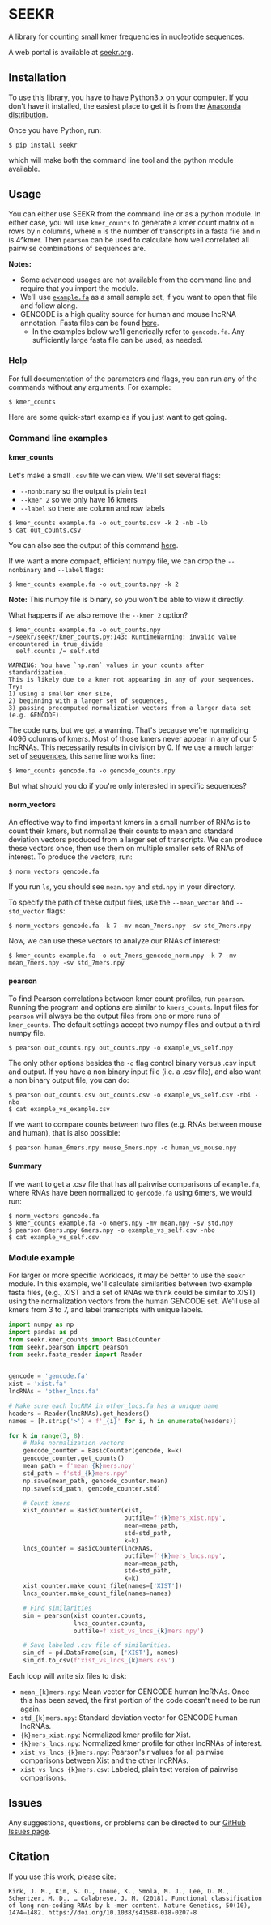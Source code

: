 # SEEKR

A library for counting small kmer frequencies in nucleotide sequences.

A web portal is available at [seekr.org](http://seekr.org).

## Installation

 To use this library, you have to have Python3.x on your computer. 
 If you don't have it installed, the easiest place to get it is from the 
 [Anaconda distribution](https://www.continuum.io/downloads).

 Once you have Python, run:

 ```commandline
 $ pip install seekr
 ```

 which will make both the command line tool and the python module available.

## Usage

You can either use SEEKR from the command line or as a python module. 
In either case, you will use `kmer_counts` to generate a kmer count matrix of `m` rows by `n` columns,
where `m` is the number of transcripts in a fasta file and `n` is 4^kmer. 
Then  `pearson` can be used to calculate how well correlated all pairwise combinations of sequences are.

**Notes:** 

* Some advanced usages are not available from the command line and require that you import the module.
* We'll use [`example.fa`](https://raw.githubusercontent.com/CalabreseLab/seekr/master/seekr/tests/data/example.fa) 
as a small sample set,
if you want to open that file and follow along.
* GENCODE is a high quality source for human and mouse lncRNA annotation.
Fasta files can be found [here](https://www.gencodegenes.org/releases/current.html).
  * In the examples below we'll generically refer to `gencode.fa`.
    Any sufficiently large fasta file can be used, as needed.

### Help

For full documentation of the parameters and flags, you can run any of the commands without any arguments.
For example:

```
$ kmer_counts
```

Here are some quick-start examples if you just want to get going.

### Command line examples

#### kmer_counts

Let's make a small `.csv` file we can view.
We'll set several flags:
* `--nonbinary` so the output is plain text
* `--kmer 2` so we only have 16 kmers
* `--label` so there are column and row labels

```commandline
$ kmer_counts example.fa -o out_counts.csv -k 2 -nb -lb
$ cat out_counts.csv

```

You can also see the output of this command 
[here](https://github.com/CalabreseLab/seekr/seekr/tests/data/example_2mers.csv).


If we want a more compact, efficient numpy file,
we can drop the `--nonbinary` and `--label` flags:

```commandline
$ kmer_counts example.fa -o out_counts.npy -k 2
```

**Note:** This numpy file is binary, so you won't be able to view it directly.

What happens if we also remove the `--kmer 2` option?

```commandline
$ kmer_counts example.fa -o out_counts.npy
~/seekr/seekr/kmer_counts.py:143: RuntimeWarning: invalid value encountered in true_divide
  self.counts /= self.std

WARNING: You have `np.nan` values in your counts after standardization. 
This is likely due to a kmer not appearing in any of your sequences. Try: 
1) using a smaller kmer size, 
2) beginning with a larger set of sequences, 
3) passing precomputed normalization vectors from a larger data set (e.g. GENCODE).

```

The code runs, but we get a warning. 
That's because we're normalizing 4096 columns of kmers.
Most of those kmers never appear in any of our 5 lncRNAs.
This necessarily results in division by 0. 
If we use a much larger set of [sequences](ftp://ftp.ebi.ac.uk/pub/databases/gencode/Gencode_human/release_28/gencode.v28.lncRNA_transcripts.fa.gz), 
this same line works fine:

```commandline
$ kmer_counts gencode.fa -o gencode_counts.npy
```

But what should you do if you're only interested in specific sequences?

#### norm_vectors

An effective way to find important kmers in a small number of RNAs is to
count their kmers, but normalize their counts to mean and 
standard deviation vectors produced from a larger set of transcripts.
We can produce these vectors once, then use them on multiple smaller sets
of RNAs of interest. To produce the vectors, run:

```commandline
$ norm_vectors gencode.fa 
```

If you run `ls`, you should see `mean.npy` and `std.npy` in your directory.

To specify the path of these output files,
use the `--mean_vector` and `--std_vector` flags:

```commandline
$ norm_vectors gencode.fa -k 7 -mv mean_7mers.npy -sv std_7mers.npy
```

Now, we can use these vectors to analyze our RNAs of interest:

```commandline
$ kmer_counts example.fa -o out_7mers_gencode_norm.npy -k 7 -mv mean_7mers.npy -sv std_7mers.npy
```

#### pearson

To find Pearson correlations between kmer count profiles, run `pearson`. 
Running the program and options are similar to `kmers_counts`. 
Input files for `pearson` will always be the output files from 
one or more runs of `kmer_counts`. 
The default settings accept two numpy files and output a third numpy file.

```commandline
$ pearson out_counts.npy out_counts.npy -o example_vs_self.npy
```

The only other options besides the `-o` flag control binary versus .csv input and output. 
If you have a non binary input file (i.e. a .csv file), 
and also want a non binary output file, you can do:

```commandline
$ pearson out_counts.csv out_counts.csv -o example_vs_self.csv -nbi -nbo
$ cat example_vs_example.csv

```

If we want to compare counts between two files 
(e.g. RNAs between mouse and human), 
that is also possible:

```commandline
$ pearson human_6mers.npy mouse_6mers.npy -o human_vs_mouse.npy
```

#### Summary

If we want to get a .csv file that has all pairwise comparisons of `example.fa`,
where RNAs have been normalized to `gencode.fa` using 6mers, we would run:

```commandline
$ norm_vectors gencode.fa
$ kmer_counts example.fa -o 6mers.npy -mv mean.npy -sv std.npy
$ pearson 6mers.npy 6mers.npy -o example_vs_self.csv -nbo
$ cat example_vs_self.csv
```
### Module example

For larger or more specific workloads, it may be better to use the `seekr` module.
In this example, we'll calculate similarities between two example fasta files,
(e.g., XIST and a set of RNAs we think could be similar to XIST)
using the normalization vectors from the human GENCODE set.
We'll use all kmers from 3 to 7, and label transcripts with unique labels.

```python
import numpy as np
import pandas as pd
from seekr.kmer_counts import BasicCounter
from seekr.pearson import pearson
from seekr.fasta_reader import Reader


gencode = 'gencode.fa'
xist = 'xist.fa'
lncRNAs = 'other_lncs.fa'

# Make sure each lncRNA in other_lncs.fa has a unique name
headers = Reader(lncRNAs).get_headers()
names = [h.strip('>') + f'_{i}' for i, h in enumerate(headers)]

for k in range(3, 8):
    # Make normalization vectors
    gencode_counter = BasicCounter(gencode, k=k)
    gencode_counter.get_counts()
    mean_path = f'mean_{k}mers.npy'
    std_path = f'std_{k}mers.npy'
    np.save(mean_path, gencode_counter.mean)
    np.save(std_path, gencode_counter.std)

    # Count kmers
    xist_counter = BasicCounter(xist,
                                outfile=f'{k}mers_xist.npy',
                                mean=mean_path,
                                std=std_path,
                                k=k)
    lncs_counter = BasicCounter(lncRNAs,
                                outfile=f'{k}mers_lncs.npy',
                                mean=mean_path,
                                std=std_path,
                                k=k)
    xist_counter.make_count_file(names=['XIST'])
    lncs_counter.make_count_file(names=names)

    # Find similarities
    sim = pearson(xist_counter.counts,
                  lncs_counter.counts,
                  outfile=f'xist_vs_lncs_{k}mers.npy')

    # Save labeled .csv file of similarities.
    sim_df = pd.DataFrame(sim, ['XIST'], names)
    sim_df.to_csv(f'xist_vs_lncs_{k}mers.csv')

```

Each loop will write six files to disk:

* `mean_{k}mers.npy`: Mean vector for GENCODE human lncRNAs. 
Once this has been saved, the first portion of the code doesn't need to be run again.
* `std_{k}mers.npy`: Standard deviation vector for GENCODE human lncRNAs.
* `{k}mers_xist.npy`: Normalized kmer profile for Xist.
* `{k}mers_lncs.npy`: Normalized kmer profile for other lncRNAs of interest.
* `xist_vs_lncs_{k}mers.npy`: Pearson's r values for all pairwise comparisons between Xist and the other lncRNAs.
* `xist_vs_lncs_{k}mers.csv`: Labeled, plain text version of pairwise comparisons.

## Issues

Any suggestions, questions, or problems can be directed to our 
[GitHub Issues page](https://github.com/CalabreseLab/seekr/issues).

## Citation

If you use this work, please cite:

```
Kirk, J. M., Kim, S. O., Inoue, K., Smola, M. J., Lee, D. M., Schertzer, M. D., … Calabrese, J. M. (2018). Functional classification of long non-coding RNAs by k -mer content. Nature Genetics, 50(10), 1474–1482. https://doi.org/10.1038/s41588-018-0207-8
```

